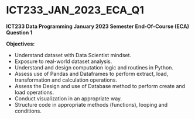 # ICT233_JAN_2023_ECA_Q1
**ICT233 Data Programming January 2023 Semester End-Of-Course (ECA) Question 1**

**Objectives:**
+ Understand dataset with Data Scientist mindset.
+ Exposure to real-world dataset analysis.
+ Understand and design computation logic and routines in Python.
+ Assess use of Pandas and Dataframes to perform extract, load, transformation
and calculation operations.
+ Assess the Design and use of Database method to perform create and load
operations.
+ Conduct visualization in an appropriate way.
+ Structure code in appropriate methods (functions), looping and conditions.
